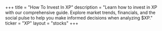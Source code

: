+++
title = "How To Invest In XP"
description = "Learn how to invest in XP with our comprehensive guide. Explore market trends, financials, and the social pulse to help you make informed decisions when analyzing $XP."
ticker = "XP"
layout = "stocks"
+++

